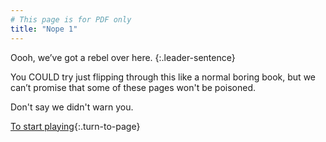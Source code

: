 ```yaml
---
# This page is for PDF only
title: "Nope 1"
---
```


Oooh, we’ve got a rebel over here.
{:.leader-sentence}

You COULD try just flipping through this like a normal boring book, but we can’t promise that some of these pages won't be poisoned.

Don't say we didn't warn you.

[To start playing](chapter_welcome-to-2021.html){:.turn-to-page}
